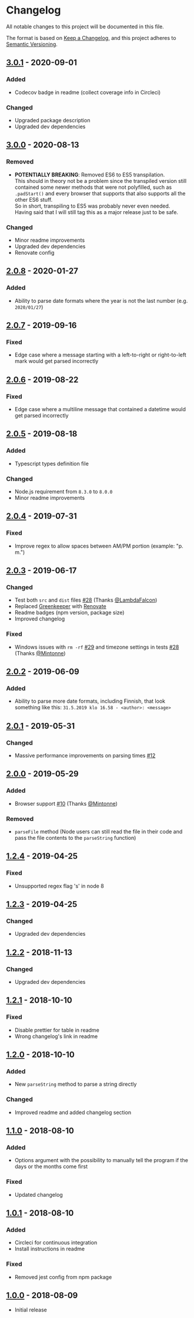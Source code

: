 # Changelog

All notable changes to this project will be documented in this file.

The format is based on [Keep a Changelog](https://keepachangelog.com/en/1.0.0/),
and this project adheres to [Semantic Versioning](https://semver.org/spec/v2.0.0.html).

## [3.0.1] - 2020-09-01

### Added

- Codecov badge in readme (collect coverage info in Circleci)

### Changed

- Upgraded package description
- Upgraded dev dependencies

## [3.0.0] - 2020-08-13

### Removed

- **POTENTIALLY BREAKING**: Removed ES6 to ES5 transpilation.  
  This should in theory not be a problem since the transpiled version still contained some newer methods that were not polyfilled, such as `.padStart()` and every browser that supports that also supports all the other ES6 stuff.  
  So in short, transpiling to ES5 was probably never even needed.  
  Having said that I will still tag this as a major release just to be safe.

### Changed

- Minor readme improvements
- Upgraded dev dependencies
- Renovate config

## [2.0.8] - 2020-01-27

### Added

- Ability to parse date formats where the year is not the last number (e.g. `2020/01/27`)

## [2.0.7] - 2019-09-16

### Fixed

- Edge case where a message starting with a left-to-right or right-to-left mark would get parsed incorrectly

## [2.0.6] - 2019-08-22

### Fixed

- Edge case where a multiline message that contained a datetime would get parsed incorrectly

## [2.0.5] - 2019-08-18

### Added

- Typescript types definition file

### Changed

- Node.js requirement from `8.3.0` to `8.0.0`
- Minor readme improvements

## [2.0.4] - 2019-07-31

### Fixed

- Improve regex to allow spaces between AM/PM portion (example: "p. m.")

## [2.0.3] - 2019-06-17

### Changed

- Test both `src` and `dist` files [#28](https://github.com/Pustur/whatsapp-chat-parser/issues/28) (Thanks [@LambdaFalcon](https://github.com/LambdaFalcon))
- Replaced [Greenkeeper](https://greenkeeper.io/) with [Renovate](https://renovatebot.com/)
- Readme badges (npm version, package size)
- Improved changelog

### Fixed

- Windows issues with `rm -rf` [#29](https://github.com/Pustur/whatsapp-chat-parser/issues/29) and timezone settings in tests [#28](https://github.com/Pustur/whatsapp-chat-parser/issues/28) (Thanks [@Mintonne](https://github.com/Mintonne))

## [2.0.2] - 2019-06-09

### Added

- Ability to parse more date formats, including Finnish, that look something like this: `31.5.2019 klo 16.58 - <author>: <message>`

## [2.0.1] - 2019-05-31

### Changed

- Massive performance improvements on parsing times [#12](https://github.com/Pustur/whatsapp-chat-parser/issues/12)

## [2.0.0] - 2019-05-29

### Added

- Browser support [#10](https://github.com/Pustur/whatsapp-chat-parser/pull/10) (Thanks [@Mintonne](https://github.com/Mintonne))

### Removed

- `parseFile` method (Node users can still read the file in their code and pass the file contents to the `parseString` function)

## [1.2.4] - 2019-04-25

### Fixed

- Unsupported regex flag 's' in node 8

## [1.2.3] - 2019-04-25

### Changed

- Upgraded dev dependencies

## [1.2.2] - 2018-11-13

### Changed

- Upgraded dev dependencies

## [1.2.1] - 2018-10-10

### Fixed

- Disable prettier for table in readme
- Wrong changelog's link in readme

## [1.2.0] - 2018-10-10

### Added

- New `parseString` method to parse a string directly

### Changed

- Improved readme and added changelog section

## [1.1.0] - 2018-08-10

### Added

- Options argument with the possibility to manually tell the program if the days or the months come first

### Fixed

- Updated changelog

## [1.0.1] - 2018-08-10

### Added

- Circleci for continuous integration
- Install instructions in readme

### Fixed

- Removed jest config from npm package

## [1.0.0] - 2018-08-09

- Initial release

[3.0.1]: https://github.com/Pustur/whatsapp-chat-parser/compare/3.0.0...3.0.1
[3.0.0]: https://github.com/Pustur/whatsapp-chat-parser/compare/2.0.8...3.0.0
[2.0.8]: https://github.com/Pustur/whatsapp-chat-parser/compare/2.0.7...2.0.8
[2.0.7]: https://github.com/Pustur/whatsapp-chat-parser/compare/2.0.6...2.0.7
[2.0.6]: https://github.com/Pustur/whatsapp-chat-parser/compare/2.0.5...2.0.6
[2.0.5]: https://github.com/Pustur/whatsapp-chat-parser/compare/2.0.4...2.0.5
[2.0.4]: https://github.com/Pustur/whatsapp-chat-parser/compare/2.0.3...2.0.4
[2.0.3]: https://github.com/Pustur/whatsapp-chat-parser/compare/2.0.2...2.0.3
[2.0.2]: https://github.com/Pustur/whatsapp-chat-parser/compare/2.0.1...2.0.2
[2.0.1]: https://github.com/Pustur/whatsapp-chat-parser/compare/2.0.0...2.0.1
[2.0.0]: https://github.com/Pustur/whatsapp-chat-parser/compare/1.2.4...2.0.0
[1.2.4]: https://github.com/Pustur/whatsapp-chat-parser/compare/1.2.3...1.2.4
[1.2.3]: https://github.com/Pustur/whatsapp-chat-parser/compare/1.2.2...1.2.3
[1.2.2]: https://github.com/Pustur/whatsapp-chat-parser/compare/1.2.1...1.2.2
[1.2.1]: https://github.com/Pustur/whatsapp-chat-parser/compare/1.2.0...1.2.1
[1.2.0]: https://github.com/Pustur/whatsapp-chat-parser/compare/1.1.0...1.2.0
[1.1.0]: https://github.com/Pustur/whatsapp-chat-parser/compare/1.0.1...1.1.0
[1.0.1]: https://github.com/Pustur/whatsapp-chat-parser/compare/1.0.0...1.0.1
[1.0.0]: https://github.com/Pustur/whatsapp-chat-parser/releases/tag/1.0.0
